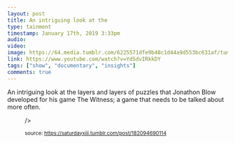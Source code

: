 ```yaml
---
layout: post
title: An intriguing look at the 
type: tainment
timestamp: January 17th, 2019 3:33pm
audio: 
video: 
image: https://64.media.tumblr.com/6225571dfe9b48c1d44a9d553bc631af/tumblr_inline_plhyo8uhOP1rnrp45_540.gif
link: https://www.youtube.com/watch?v=YdSdvIRkkDY
tags: ["show", "documentary", "insights"]
comments: true
---
```

    
An intriguing look at the layers and layers of puzzles that Jonathon Blow developed for his game The Witness; a game that needs to be talked about more often.
<figure class="tmblr-full" data-orig-height="325" data-orig-width="500">/> 
  
<small>source: https://saturdayxiii.tumblr.com/post/182094690114</small>